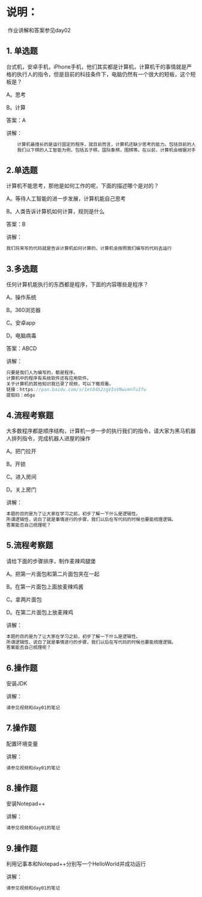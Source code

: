 # 说明：

​	作业讲解和答案参见day02

## 1. 单选题

台式机，安卓手机，iPhone手机，他们其实都是计算机，计算机干的事情就是严格的执行人的指令，但是目前的科技条件下，电脑仍然有一个很大的短板，这个短板是？

A。思考

B。计算

答案：A

 讲解：

```java
    计算机最擅长的是运行固定的程序，就目前而言，计算机还缺少思考的能力。包括目前的人工智能，也缺少类似于人的思考过程。
	我们以下棋的人工智能为例，包括五子棋，国际象棋，围棋等。在以前，计算机会根据对手的每一步，计算自己所有步骤的胜率，根据结果找出最优的下法。其中最杰出的代表就是1997年深蓝战胜了人类的国际象棋冠军卡斯帕罗夫。在国际象棋中，步骤是有限的，深蓝就在这有限个走法中找到胜率最大的。这种把所有情况都考虑到的方式叫做穷举法，适用于不是很复杂的情况，这是以前的人工智能。但是这种方式是有弊端的，比如围棋，围棋中可走的步数就太多了，计算量太大，利用穷举法就不现实，所以在下围棋的时候就会更换算法，比如：在201年AlphaGo对战人类顶级围棋大师的时候，就没有采取穷举法，而是借鉴了人类的思维习惯：推演。也就是，走一步，看三步。首先会判断，在哪几个地方可以落子，然后再判断每一个地方的胜率，找出胜率最大的，这样就不需要把整个棋盘中可以落子的所有地方都考虑完毕，大大减少了计算的时间。但是这种方式也是程序员提前写好的程序，还不能算是自我思考。
```

## 2.单选题

计算机不能思考，那他是如何工作的呢，下面的描述哪个是对的？

A。等待人工智能的进一步发展，计算机能自己思考

B。人类告诉计算机如何计算，规则是什么

 答案：B

 讲解：

```java
我们将来写的代码就是告诉计算机如何计算的，计算机会按照我们编写的代码去运行
```



## 3.多选题

任何计算机能执行的东西都是程序，下面的内容哪些是程序？

A。操作系统

B。360浏览器

C。安卓app

D。电脑病毒

 答案：ABCD

讲解：

```java
只要是我们人为编写的，都是程序。
计算机中的程序有系统软件还有应用软件。
关于计算机的其他知识我已录了视频，可以下载观看。
链接：https://pan.baidu.com/s/1et04S2zgVInVNwvmnTuIfw 
提取码：m6ga
```



## 4.流程考察题

大多数程序都是顺序结构，计算机一步一步的执行我们的指令，请大家为黑马机器人排列指令，完成机器人进屋的操作

A。把门拉开

B。开锁

C。进入房间

D。关上房门

讲解：

```java
本题的目的是为了让大家在学习之前，初步了解一下什么是逻辑性。
所谓逻辑性，说白了就是事情进行的步骤，我们以后在写代码的时候也要能梳理逻辑。
答案能否自己梳理呢？
```



 

## 5.流程考察题

请给下面的步骤排序，制作麦辣鸡腿堡

A。把第一片面包和第二片面包夹在一起

B。在第一片面包上面放麦辣鸡酱

C。拿两片面包

D。在第二片面包上放麦辣鸡

 讲解：

```java
本题的目的是为了让大家在学习之前，初步了解一下什么是逻辑性。
所谓逻辑性，说白了就是事情进行的步骤，我们以后在写代码的时候也要能梳理逻辑。
答案能否自己梳理呢？
```



## 6.操作题

安装JDK

 讲解：

```java
请参见视频和day01的笔记
```



## 7.操作题

配置环境变量

  讲解：

```java
请参见视频和day01的笔记
```



## 8.操作题

安装Notepad++

  讲解：

```java
请参见视频和day01的笔记
```



## 9.操作题

利用记事本和Notepad++分别写一个HelloWorld并成功运行

 讲解：

```java
请参见视频和day01的笔记
```

